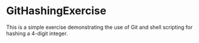 # GitHashingExercise

This is a simple exercise demonstrating the use of Git and shell scripting for hashing a 4-digit integer.

